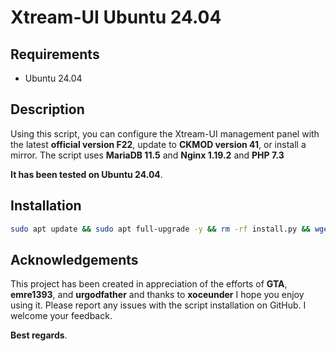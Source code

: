 # Xtream-UI Ubuntu 24.04

## Requirements
- Ubuntu 24.04

## Description
Using this script, you can configure the Xtream-UI management panel with the latest **official version F22**, update to **CKMOD version 41**, or install a mirror. 
The script uses **MariaDB 11.5** and **Nginx 1.19.2** and **PHP 7.3**

**It has been tested on Ubuntu 24.04**.

## Installation

```bash
sudo apt update && sudo apt full-upgrade -y && rm -rf install.py && wget -qO install.py https://raw.githubusercontent.com/masoudgb/Xtream-Ui/main/install.py && sudo python3 install.py
```

## Acknowledgements
This project has been created in appreciation of the efforts of **GTA**, **emre1393**, and **urgodfather**‌ and thanks to **xoceunder** I hope you enjoy using it. Please report any issues with the script installation on GitHub. 
I welcome your feedback.

**Best regards**.
